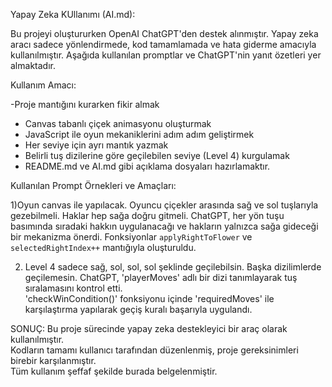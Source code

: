 Yapay Zeka KUllanımı (AI.md):

Bu projeyi oluştururken OpenAI ChatGPT'den destek alınmıştır.
Yapay zeka aracı sadece yönlendirmede, kod tamamlamada ve hata giderme amacıyla kullanılmıştır.
Aşağıda kullanılan promptlar ve ChatGPT'nin yanıt özetleri yer almaktadır.

Kullanım Amacı:

-Proje mantığını kurarken fikir almak
- Canvas tabanlı çiçek animasyonu oluşturmak
- JavaScript ile oyun mekaniklerini adım adım geliştirmek
- Her seviye için ayrı mantık yazmak
- Belirli tuş dizilerine göre geçilebilen seviye (Level 4) kurgulamak
- README.md ve AI.md gibi açıklama dosyaları hazırlamaktır.

Kullanılan Prompt Örnekleri ve Amaçları:

1)Oyun canvas ile yapılacak. Oyuncu çiçekler arasında sağ ve sol tuşlarıyla gezebilmeli. Haklar hep sağa doğru gitmeli.
ChatGPT, her yön tuşu basımında sıradaki hakkın uygulanacağı ve hakların yalnızca sağa gideceği bir mekanizma önerdi. Fonksiyonlar `applyRightToFlower` ve `selectedRightIndex++` mantığıyla oluşturuldu.


2) Level 4 sadece sağ, sol, sol, sol şeklinde geçilebilsin. Başka dizilimlerde geçilemesin.
ChatGPT, 'playerMoves' adlı bir dizi tanımlayarak tuş sıralamasını kontrol etti.  
'checkWinCondition()' fonksiyonu içinde 'requiredMoves' ile karşılaştırma yapılarak geçiş kuralı başarıyla uygulandı.

SONUÇ:
Bu proje sürecinde yapay zeka destekleyici bir araç olarak kullanılmıştır.  
Kodların tamamı kullanıcı tarafından düzenlenmiş, proje gereksinimleri birebir karşılanmıştır.  
Tüm kullanım şeffaf şekilde burada belgelenmiştir.
